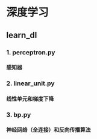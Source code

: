 # 深度学习
## learn_dl
### 1. perceptron.py
#### 感知器
### 2. linear_unit.py
#### 线性单元和梯度下降
### 3. bp.py
#### 神经网络（全连接）和反向传播算法
